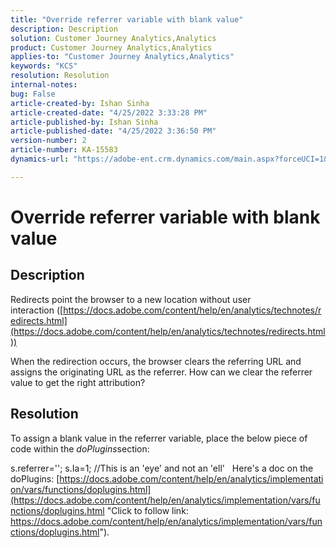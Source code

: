 ```yaml
---
title: "Override referrer variable with blank value"
description: Description
solution: Customer Journey Analytics,Analytics
product: Customer Journey Analytics,Analytics
applies-to: "Customer Journey Analytics,Analytics"
keywords: "KCS"
resolution: Resolution
internal-notes: 
bug: False
article-created-by: Ishan Sinha
article-created-date: "4/25/2022 3:33:28 PM"
article-published-by: Ishan Sinha
article-published-date: "4/25/2022 3:36:50 PM"
version-number: 2
article-number: KA-15583
dynamics-url: "https://adobe-ent.crm.dynamics.com/main.aspx?forceUCI=1&pagetype=entityrecord&etn=knowledgearticle&id=6520a809-adc4-ec11-a7b6-0022480a1d64"

---
```

# Override referrer variable with blank value

## Description


Redirects point the browser to a new location without user interaction ([https://docs.adobe.com/content/help/en/analytics/technotes/redirects.html](https://docs.adobe.com/content/help/en/analytics/technotes/redirects.html))

 When the redirection occurs, the browser clears the referring URL and assigns the originating URL as the referrer. How can we clear the referrer value to get the right attribution?


## Resolution


To assign a blank value in the referrer variable, place the below piece of code within the *doPlugins*section:

s.referrer='';
 s.Ia=1; //This is an 'eye' and not an 'ell'
  
 Here's a doc on the doPlugins: [https://docs.adobe.com/content/help/en/analytics/implementation/vars/functions/doplugins.html](https://docs.adobe.com/content/help/en/analytics/implementation/vars/functions/doplugins.html "Click to follow link: https://docs.adobe.com/content/help/en/analytics/implementation/vars/functions/doplugins.html").

